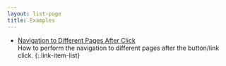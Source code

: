 ```yaml
---
layout: list-page
title: Examples
---
```


* [Navigation to Different Pages After Click](/examples/navigation-to-different-pages-after-click/)
  <br>How to perform the navigation to different pages after the button/link click. 
{:.link-item-list}
